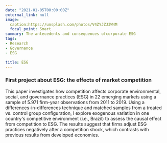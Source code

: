 ```yaml
---
date: "2021-01-05T00:00:00Z"
external_link: null
image:
  caption:https://unsplash.com/photos/V4ZYJZJ3W4M
  focal_point: Smart
summary: The antecedents and consequences ofcorporate ESG
tags: 
- Research
- Governance
- ESG

title: ESG
---
```


### First project about ESG: the effects of market competition 

This paper investigates how competition affects corporate environmental, social, and governance practices (ESG) in 22 emerging markets using a sample of 5.971 firm-year observations from 2011 to 2019. Using a differences-in-differences technique and matched samples from a treated vs. control group configuration, I explore exogenous variation in one country's competitive environment (i.e., Brazil) to assess the causal effect from competition to ESG. The results suggest that firms adjust ESG practices negatively after a competition shock, which contrasts with previous results from developed economies.


